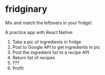 # fridginary
Mix and match the leftovers in your fridge!

A practice app with React Native:
1. Take a pic of ingredients in fridge
2. Post to Google API to get ingredients in pic
3. Post the ingredient list to a recipe API
4. Return list of recipes
5. ???
6. Profit
